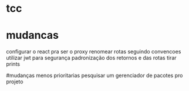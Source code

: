 # tcc


# mudancas 

configurar o react pra ser o proxy
renomear rotas seguindo convencoes 
utilizar jwt para segurança
padronização dos retornos e das rotas
tirar prints


#mudanças menos prioritarias
pesquisar um gerenciador de pacotes pro projeto
